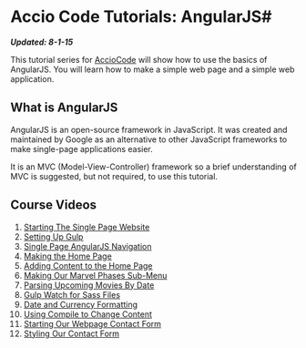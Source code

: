 # Accio Code Tutorials: AngularJS#

***Updated: 8-1-15***

This tutorial series for [AccioCode](https://www.youtube.com/user/CDPAdvertising "Accio Code on YouTube") will show how to use the basics of AngularJS. You will learn how to make a simple web page and a simple web application.

## What is AngularJS ##
AngularJS is an open-source framework in JavaScript. It was created and maintained by Google as an alternative to other JavaScript frameworks to make single-page applications easier.

It is an MVC (Model-View-Controller) framework so a brief understanding of MVC is suggested, but not required, to use this tutorial.

## Course Videos ##
1. [Starting The Single Page Website](https://www.youtube.com/watch?v=V6unYD1QrAs "Starting the Single Page Website")
2. [Setting Up Gulp](https://www.youtube.com/watch?v=FhLpL24xGXU "Setting Up Gulp")
3. [Single Page AngularJS Navigation](https://www.youtube.com/watch?v=IuBIk1oJ-Uw "Single Page AngularJS Navigation")
4. [Making the Home Page](https://www.youtube.com/watch?v=xlmx19wo9Dc "Making the Home Page")
5. [Adding Content to the Home Page](http://youtu.be/0Gzuaoo4j3s "Adding Content to the Home Page")
6. [Making Our Marvel Phases Sub-Menu](http://youtu.be/3x90mxH5wVg "Making Our Marvel Phases Sub-Menu")
7. [Parsing Upcoming Movies By Date](http://youtu.be/tS-XbfD1iVE "Parsing Upcoming Movies By Date")
8. [Gulp Watch for Sass Files](https://www.youtube.com/watch?v=o8-MWsWKonI "Gulp Watch for Sass Files")
9. [Date and Currency Formatting](https://www.youtube.com/watch?v=9AYXMQqJ_6g "Date and Currency Formatting")
10. [Using Compile to Change Content](https://www.youtube.com/watch?v=Ob9E1-TFUBs "Using Compile to Change Content")
11. [Starting Our Webpage Contact Form](http://youtu.be/L34s4xwBvwE "Starting Our Webpage Contact Form")
12. [Styling Our Contact Form](https://www.youtube.com/watch?v=INuhVedMnso "Styling Our Contact Form")